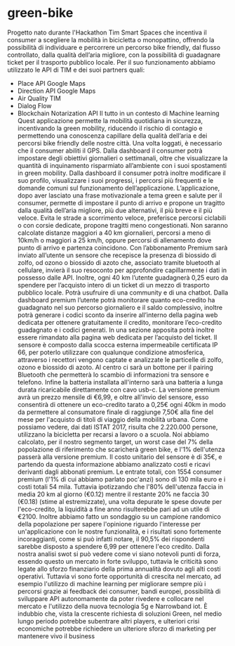 # green-bike
Progetto nato durante l'Hackathon Tim Smart Spaces che incentiva il consumer a scegliere la mobilità in bicicletta o monopattino, offrendo la possibilità di individuare e percorrere un percorso bike friendly, dal flusso controllato, dalla qualità dell’aria migliore, con la possibilità di guadagnare ticket per il trasporto pubblico locale. 
Per il suo funzionamento abbiamo utilizzato le API di TIM e dei suoi partners quali:
-	Place API Google Maps 
-	Direction API Google Maps
-	Air Quality TIM 
-	Dialog Flow
-	Blockchain Notarization API
Il tutto in un contesto di Machine learning
Quest applicazione permette la mobilità quotidiana in sicurezza, incentivando la green mobility, riducendo il rischio di contagio e permettendo una conoscenza capillare della qualità dell’aria e dei percorsi bike friendly delle nostre città.
Una volta loggati, è necessario che il consumer abiliti il GPS.
Dalla dashboard il consumer potrà impostare degli obiettivi giornalieri o settimanali, oltre che visualizzare la quantità di inquinamento risparmiato all’ambiente con i suoi spostamenti in green mobility.
Dalla dashboard il consumer potrà inoltre modificare il suo profilo, visualizzare i suoi progressi, i percorsi più frequenti e le domande comuni sul funzionamento dell’applicazione.
L’applicazione, dopo aver lasciato una frase motivazionale a tema green e salute per il consumer, permette di impostare il punto di arrivo e propone un tragitto dalla qualità dell’aria migliore, più due alternativi, il più breve e il più veloce. 
Evita le strade a scorrimento veloce, preferisce percorsi ciclabili o con corsie dedicate, propone tragitti meno congestionati. Non saranno calcolate distanze maggiori a 40 km giornalieri, percorsi a meno di 10km/h o maggiori a 25 km/h, oppure percorsi di allenamento dove punto di arrivo e partenza coincidono.
Con l’abbonamento Premium
sarà inviato all’utente un sensore che recepisce la presenza di biossido di zolfo, od ozono o biossido di azoto che, associato tramite bluetooth al cellulare, invierà il suo resoconto per approfondire capillarmente i dati in possesso dalle API.  Inoltre, ogni 40 km l’utente guadagnerà 0,25 euro da spendere per l’acquisto intero di un ticket di un mezzo di trasporto pubblico locale. Potrà usufruire di una community  e di una chatbot.
Dalla dashboard premium l’utente potrà monitorare quanto eco-credito ha guadagnato nel suo percorso giornaliero e il saldo complessivo, inoltre potrà generare i codici sconto da inserire all’interno della pagina web dedicata per ottenere gratuitamente il credito, monitorare l’eco-credito guadagnato e i codici generati. 
In una sezione apposita potrà inoltre essere rimandato alla pagina web dedicata per l’acquisto del ticket.
Il sensore è composto dalla scocca esterna impermeabile certificata IP 66, per poterlo utilizzare con qualunque condizione atmosferica, attraverso i recettori vengono captate e analizzate le particelle di zolfo, ozono e biossido di azoto. Al centro ci sarà un bottone per il pairing Bluetooth che permetterà lo scambio di informazioni tra sensore e telefono. Infine la batteria installata all'interno sarà una batteria a lunga durata ricaricabile direttamente con cavo usb-c. 
La versione premium avrà un prezzo mensile di €6,99, e oltre all'invio del sensore, esso consentirà di ottenere un eco-credito tarato a 0,25€ ogni 40km in modo da permettere al consumatore finale di raggiunge 7,50€ alla fine del mese per l'acquisto di titoli di viaggio della mobilità urbana. 
Come possiamo vedere, dai dati ISTAT 2017, risulta che 2.220.000 persone, utilizzano la bicicletta per recarsi a lavoro o a scuola. 
Noi abbiamo calcolato, per il nostro segmento target, un worst case del 7% della popolazione di riferimento che scaricherà green bike, e l'1% dell'utenza passerà alla versione premium. 
Il costo unitario del sensore è di 35€, e partendo da questa informazione abbiamo analizzato costi e ricavi derivanti dagli abbonati premium. 
Le entrate totali, con 1554 consumer premium (l'1% di cui abbiamo parlato poc'anzi) sono di 130 mila euro e i costi totali 54 mila. 
Tuttavia ipotizzando che l'80% dell'utenza faccia in media 20 km al giorno (€0.12) mentre il restante 20% ne faccia 30 (€0.18) (stime al estremizzate), una volta depurate le spese dovute per l'eco-credito, la liquidità a fine anno risulterebbe pari ad un utile di €2100.
Inoltre abbiamo fatto un sondaggio su un campione randomico della popolazione per sapere l'opinione riguardo l'interesse per un'applicazione con le nostre funzionalità, e i risultati sono fortemente incoraggianti, come si può infatti notare, il 90,5% dei rispondenti sarebbe disposto a spendere 6,99 per ottenere l'eco credito. 
Dalla nostra analisi swot si può vedere come vi siano notevoli punti di forza, essendo questo un mercato in forte sviluppo, tuttavia le criticità sono legate allo sforzo finanziario della prima annualità dovuto agli alti costi operativi. 
Tuttavia vi sono forte opportunità di crescita nel mercato, ad esempio l'utilizzo di machine learning per migliorare sempre più i percorsi grazie ai feedback dei consumer, bandi europei, possibilità di sviluppare API autonomamente da poter rivedere e collocare nel mercato e l'utilizzo della nuova tecnologia 5g e Narrowband iot. 
È indubbio che, vista la crescente richiesta di soluzioni Green, nel medio lungo periodo potrebbe subentrare altri players, e ulteriori crisi economiche potrebbe richiedere un ulteriore sforzo di marketing per mantenere vivo il business
